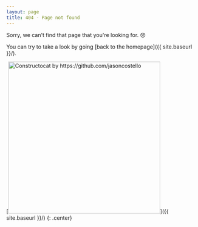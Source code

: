 ```yaml
---
layout: page
title: 404 - Page not found
---
```


Sorry, we can't find that page that you're looking for. :disappointed:  
  
You can try to take a look by going [back to the homepage]({{ site.baseurl }}/).

[<img src="{{ site.baseurl }}/images/404.jpg" alt="Constructocat by https://github.com/jasoncostello" style="width: 400px;"/>]({{ site.baseurl }}/)
{: .center}
